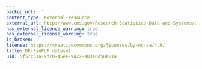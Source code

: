 ```yaml
---
backup_url: ''
content_type: external-resource
external_url: http://www.cms.gov/Research-Statistics-Data-and-Systems/Downloadable-Public-Use-Files/SynPUFs/DE_Syn_PUF.html
has_external_licence_warning: true
has_external_license_warning: true
is_broken: ''
license: https://creativecommons.org/licenses/by-nc-sa/4.0/
title: DE-SynPUF dataset
uid: 5f57c31a-9d70-45ee-9a22-a83e6d58e01a
---
```

